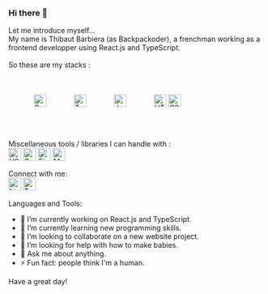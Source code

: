 ### Hi there 👋

<!--
**backpackoder/backpackoder** is a ✨ _special_ ✨ repository because its `README.md` (this file) appears on your GitHub profile.
-->

Let me introduce myself...<br />
My name is Thibaut Barbiera (as Backpackoder), a frenchman working as a frontend developper using React.js and TypeScript.<br /><br />
So these are my stacks :<br />
<img src="https://cdn.jsdelivr.net/gh/devicons/devicon/icons/react/react-original.svg" alt="React logo" width="25px" style="margin: 50px" />
<img src="https://cdn.jsdelivr.net/gh/devicons/devicon/icons/typescript/typescript-plain.svg" alt="TypeScript logo" width="25px" />
<img src="https://cdn.jsdelivr.net/gh/devicons/devicon/icons/javascript/javascript-plain.svg" alt="JavaScript logo" width="25px" style="margin: 50px" />
<img src="https://cdn.jsdelivr.net/gh/devicons/devicon/icons/html5/html5-original.svg" alt="HTML5 logo" width="25px" />
<img src="https://cdn.jsdelivr.net/gh/devicons/devicon/icons/css3/css3-original.svg" alt="CSS3 logo" width="25px" />

Miscellaneous tools / libraries I can handle with :<br />
<img src="https://cdn.jsdelivr.net/gh/devicons/devicon/icons/visualstudio/visualstudio-plain.svg" alt="VSCode logo" width="25px" />
<img src="https://cdn.jsdelivr.net/gh/devicons/devicon/icons/graphql/graphql-plain.svg" alt="GraphQL logo" width="25px" />
<img src="https://cdn.jsdelivr.net/gh/devicons/devicon/icons/firebase/firebase-plain.svg" alt="Firebase logo" width="25px" />
<img src="https://cdn.jsdelivr.net/gh/devicons/devicon/icons/materialui/materialui-original.svg" alt="MUI logo" width="25px" />

Connect with me:<br />
[<img src="https://cdn.jsdelivr.net/gh/devicons/devicon/icons/linkedin/linkedin-original.svg" alt="Linkedin logo" width="25px" />]("https://www.linkedin.com/in/backpackoder/")
[<img src="https://cdn.jsdelivr.net/gh/devicons/devicon/icons/twitter/twitter-original.svg" alt="Twitter logo" width="25px" />]("https://twitter.com/backpackoder")

Languages and Tools:
- 🔭 I’m currently working on React.js and TypeScript.
- 🌱 I’m currently learning new programming skills.
- 👯 I’m looking to collaborate on a new website project.
- 🤔 I’m looking for help with how to make babies.
- 💬 Ask me about anything.
- ⚡ Fun fact: people think I'm a human.

Have a great day!

